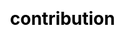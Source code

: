 ---
title: "contribution"

css: "scss/contribution.scss"

section1:
  title: 'Community is the Soul of KubeSphere'
  content: 'Join the community to get help, get involved, or to get updates and KubeSphere news!'
  topImage: "images/contribution/contribution-top.jpg"

section2:
  topType:
    - name: 'Download'
      icon1: 'images/contribution/download.svg'
      icon2: 'images/contribution/37.png'
      children:
        - content: 'Download KubeSphere'
          link: ''
        - content: 'Quickstart'
          link: ''
        - content: 'Tutorial Videos'
          link: ''

    - name: 'Contribute'
      icon1: 'images/contribution/contribute.svg'
      icon2: 'images/contribution/38.png'
      children:
        - content: 'Join the SIGs and WGs'
          link: ''
        - content: 'Improve the Docs'
          link: ''
        - content: 'Submit a Bug or Suggestion'
          link: ''

    - name: 'Get in Touch'
      icon1: 'images/contribution/business.svg'
      icon2: 'images/contribution/39.png'
      children:
        - content: 'Join KubeSphere Slack'
          link: ''
        - content: 'Join the Mailing List'
          link: ''
        - content: 'Follow us on Twitter'
          link: ''

  organization:
    topic: 'Community Organization'
    name: 'KubeSphere Community'
    icon: 'images/contribution/28.svg'
    topIcon: 'images/contribution/8.svg'
    type:
      - name: 'TOC'
        icon: 'images/contribution/toc.svg'

      - name: 'Developer Group'
        icon: 'images/contribution/developer-group.svg'
        children:
          - name: 'Owner /  Lead'
            content: 'A lead is also the member of the project who is an experienced and acrive reciewer of the project.'

          - name: 'Member'
            content: 'A lead is also the member of the project who is an experienced and acrive reciewer of the project.'
          
          - name: 'Contributor'
            content: 'A lead is also the member of the project who is an experienced and acrive reciewer of the project.'

      - name: 'User Research Group'
        icon: 'images/contribution/user.svg'
        children:
          - name: 'Champion'
            content: 'A lead is also the member of the project who is an experienced and acrive reciewer of the project.'
        
          - name: 'Ambassador'
            content: 'A lead is also the member of the project who is an experienced and acrive reciewer of the project.'


      - name: 'Steering Committee'
        icon: 'images/contribution/steering.svg'

section3:
  interestGroup:
    title: 'Find Your Special Interest Group'
    content: 'SIGs are designed to let you can find everything you need in one place around a central topic. Find your commonality and join the SIG.'
    children:
      - name: 'Apps'
        icon: '/images/contribution/apps.svg'
        iconActive: '/images/contribution/apps-active.svg'
        content: 'App charts for the built-in App Store'
        link: ''
        linkContent: 'Join SIG - Apps →'
        children:
          - icon: '/images/contribution/calicq1.jpg'
          - icon: '/images/contribution/calicq2.jpg'
          - icon: '/images/contribution/calicq3.jpg'

      - name: 'App store'
        icon: '/images/contribution/app-store.svg'
        iconActive: '/images/contribution/app-store-active.svg'
        content: ''
        link: ''
        linkContent: 'Join SIG - App store →'
        children:
          - icon: '/images/contribution/calicq1.jpg'
          - icon: ''
          - icon: ''

      - name: 'Architecture'
        icon: '/images/contribution/architecture.svg'
        iconActive: '/images/contribution/architecture-active.svg'
        content: ''
        link: ''
        linkContent: 'Join SIG - Architecture →'
        children: 
          - icon: ''

      - name: 'Cloud-Providers'
        icon: '/images/contribution/cloud-providers.svg'
        iconActive: '/images/contribution/cloud-providers-active.svg'
        content: ''
        link: ''
        linkContent: 'Join SIG - Cloud-Providers →'
        children:
          - icon: ''
          - icon: ''
          - icon: ''

      - name: 'Console (Front-end)'
        icon: '/images/contribution/console.svg'
        iconActive: '/images/contribution/console-active.svg'
        content: ''
        link: ''
        linkContent: 'Join SIG - Console (Front-end) →'
        children:
          - icon: ''
          - icon: ''
          - icon: ''
    
      - name: 'DevOps'
        icon: '/images/contribution/dev-ops.svg'
        iconActive: '/images/contribution/dev-ops-active.svg'
        content: ''
        link: ''
        linkContent: 'Join SIG - DevOps →'
        children:
          - icon: ''
          - icon: ''
          - icon: ''

      - name: ' Docs'
        icon: '/images/contribution/docs.svg'
        iconActive: '/images/contribution/docs-active.svg'
        content: ''
        link: ''
        linkContent: 'Join SIG - Docs →'
        children:
          - icon: ''
          - icon: ''
          - icon: ''

      - name: 'Edge'
        icon: '/images/contribution/edge.svg'
        iconActive: '/images/contribution/edge-active.svg'
        content: ''
        link: ''
        linkContent: 'Join SIG - Edge →'
        children:
          - icon: ''
          - icon: ''
          - icon: ''
    
      - name: 'Installation'
        icon: '/images/contribution/installation.svg'
        iconActive: '/images/contribution/installation-active.svg'
        content: ''
        link: ''
        linkContent: 'Join SIG - Installation →'
        children:
          - icon: ''
          - icon: ''
          - icon: ''

      - name: 'Microservice'
        icon: '/images/contribution/microservice.svg'
        iconActive: '/images/contribution/microservice-active.svg'
        content: ''
        link: ''
        linkContent: 'Join SIG - Microservice →'
        children:
          - icon: ''
          - icon: ''
          - icon: ''
      
      - name: 'Multicluster'
        icon: '/images/contribution/multicluster.svg'
        iconActive: '/images/contribution/multicluster-active.svg'
        content: ''
        link: ''
        linkContent: 'Join SIG - Multicluster →'
        children:
          - icon: ''
          - icon: ''
          - icon: ''
    
      - name: 'Multitenancy'
        icon: '/images/contribution/multitenancy.svg'
        iconActive: '/images/contribution/multitenancy-active.svg'
        content: ''
        link: ''
        linkContent: 'Join SIG - Multitenancy →'
        children:
          - icon: ''
          - icon: ''
          - icon: ''
    
      - name: 'Network'
        icon: '/images/contribution/network.svg'
        iconActive: '/images/contribution/network-active.svg'
        content: ''
        link: ''
        linkContent: 'Join SIG - Network →'
        children:
          - icon: ''
          - icon: ''
          - icon: ''
      
      - name: 'Observability'
        icon: '/images/contribution/observability.svg'
        iconActive: '/images/contribution/observability-active.svg'
        content: ''
        link: ''
        linkContent: 'Join SIG - Observability →'
        children:
          - icon: ''
          - icon: ''
          - icon: ''

      - name: 'Release'
        icon: '/images/contribution/release.svg'
        iconActive: '/images/contribution/release-active.svg'
        content: ''
        link: ''
        linkContent: 'Join SIG - Release →'
        children:
          - icon: ''
          - icon: ''
          - icon: ''
      
      - name: 'Storage'
        icon: '/images/contribution/storage.svg'
        iconActive: '/images/contribution/storage-active.svg'
        content: ''
        link: ''
        linkContent: 'Join SIG - Storage →'
        children:
          - icon: ''
          - icon: ''
          - icon: ''
    
      - name: 'Testing'
        icon: '/images/contribution/testing.svg'
        iconActive: '/images/contribution/testing-active.svg'
        content: ''
        link: ''
        linkContent: 'Join SIG - Testing →'
        children:
          - icon: ''
          - icon: ''
          - icon: ''

section4:
  involved:
    title: 'Get involved'
    children:
      - title: 'Be a Champion'
        icon: 'images/contribution/group-1.png'
        content: 'Join me tomorrow and start putting in the time to get your campaign ready with a landing page!'
        link: ''
        linkContent: 'Become a KubeSphere Champion →'

      - title: 'Be a Member'
        icon: 'images/contribution/group-2.png'
        content: 'KubeSphere is 100% open source and driven by community,we appreciate contributions to our code and documentation!Significant contributions will earn you a contributor t-shirt.'
        link: ''
        linkContent: 'Become a KubeSphere Member →'
---